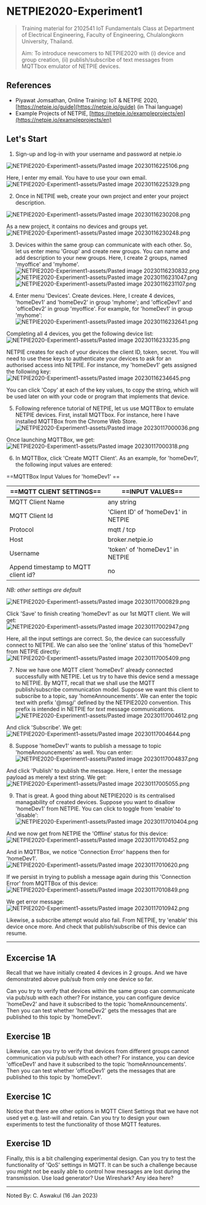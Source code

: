 
# NETPIE2020-Experiment1


>Training material for 2102541 IoT Fundamentals Class at Department of Electrical Engineering, Faculty of Engineering, Chulalongkorn University, Thailand.
>
>Aim: To introduce newcomers to NETPIE2020 with (i) device and group creation, (ii) publish/subscribe of text messages from MQTTbox emulator of NETPIE devices.


## References

- Piyawat Jomsathan, Online Training: IoT & NETPIE 2020, [https://netpie.io/guide](https://netpie.io/guide) (in Thai language)
- Example Projects of NETPIE, [https://netpie.io/exampleprojects/en](https://netpie.io/exampleprojects/en)


## Let's Start

1. Sign-up and log-in with your username and password at netpie.io

![NETPIE2020-Experiment1-assets/Pasted image 20230116225106.png](NETPIE2020-Experiment1-assets/Pasted%20image%2020230116225106.png)

Here, I enter my email.  You have to use your own email.
![NETPIE2020-Experiment1-assets/Pasted image 20230116225329.png](NETPIE2020-Experiment1-assets/Pasted%20image%2020230116225329.png)

2. Once in NETPIE web, create your own project and enter your project description.

![NETPIE2020-Experiment1-assets/Pasted image 20230116230208.png](NETPIE2020-Experiment1-assets/Pasted%20image%2020230116230208.png)

As a new project, it contains no devices and groups yet.
![NETPIE2020-Experiment1-assets/Pasted image 20230116230248.png](NETPIE2020-Experiment1-assets/Pasted%20image%2020230116230248.png)

3. Devices within the same group can communicate with each other. So, let us enter menu 'Group' and create new groups. You can name and add description to your new groups. Here, I create 2 groups, named 'myoffice' and 'myhome'. 
![NETPIE2020-Experiment1-assets/Pasted image 20230116230832.png](NETPIE2020-Experiment1-assets/Pasted%20image%2020230116230832.png)
![NETPIE2020-Experiment1-assets/Pasted image 20230116231047.png](NETPIE2020-Experiment1-assets/Pasted%20image%2020230116231047.png)
![NETPIE2020-Experiment1-assets/Pasted image 20230116231107.png](NETPIE2020-Experiment1-assets/Pasted%20image%2020230116231107.png)

4. Enter menu 'Devices'. Create devices. Here, I create 4 devices, 'homeDev1' and 'homeDev2' in group 'myhome'; and  'officeDev1' and 'officeDev2' in group 'myoffice'. For example, for 'homeDev1' in group 'myhome':
![NETPIE2020-Experiment1-assets/Pasted image 20230116232641.png](NETPIE2020-Experiment1-assets/Pasted%20image%2020230116232641.png)

Completing all 4 devices, you get the following device list:
![NETPIE2020-Experiment1-assets/Pasted image 20230116233235.png](NETPIE2020-Experiment1-assets/Pasted%20image%2020230116233235.png)

 NETPIE creates for each of your devices the client ID, token, secret. You will need to use these keys to authenticate your devices to ask for an authorised access into NETPIE. For instance, my 'homeDev1' gets assigned the following key:
 ![NETPIE2020-Experiment1-assets/Pasted image 20230116234645.png](NETPIE2020-Experiment1-assets/Pasted%20image%2020230116234645.png)
 
You can click 'Copy' at each of the key values, to copy the string, which will be used later on with your code or program that implements that device.

5. Following reference tutorial of NETPIE, let us use MQTTBox to emulate NETPIE devices. First, install MQTTbox. For instance, here I have installed MQTTBox from the Chrome Web Store. 
![NETPIE2020-Experiment1-assets/Pasted image 20230117000036.png](NETPIE2020-Experiment1-assets/Pasted%20image%2020230117000036.png)

Once launching MQTTBox, we get:
![NETPIE2020-Experiment1-assets/Pasted image 20230117000318.png](NETPIE2020-Experiment1-assets/Pasted%20image%2020230117000318.png)

6. In MQTTBox, click 'Create MQTT Client'. As an example, for 'homeDev1', the following input values are entered:

==MQTTBox Input Values for 'homeDev1' ==

| ==MQTT CLIENT SETTINGS==  | ==INPUT VALUES==                        |
| -------------------- | ------------------------------------ |
| MQTT Client Name     | any string                           |
| MQTT Client Id       | 'Client ID' of 'homeDev1' in NETPIE  |
| Protocol             | mqtt / tcp                           |
| Host                 | broker.netpie.io                     |
| Username             | 'token' of 'homeDev1' in NETPIE      |
| Append timestamp to MQTT client id? | no                    |
*NB: other settings are default*

![NETPIE2020-Experiment1-assets/Pasted image 20230117000829.png](NETPIE2020-Experiment1-assets/Pasted%20image%2020230117000829.png)

Click 'Save' to finish creating 'homeDev1' as our 1st MQTT client. We will get:
![NETPIE2020-Experiment1-assets/Pasted image 20230117002947.png](NETPIE2020-Experiment1-assets/Pasted%20image%2020230117002947.png)

Here, all the input settings are correct. So, the device can successfully connect to NETPIE. We can also see the 'online' status of this 'homeDev1' from NETPIE directly:
![NETPIE2020-Experiment1-assets/Pasted image 20230117005409.png](NETPIE2020-Experiment1-assets/Pasted%20image%2020230117005409.png)


7. Now we have one MQTT client 'homeDev1' already connected successfully with NETPIE. Let us try to have this device send a message to NETPIE. By MQTT, recall that we shall use the MQTT publish/subscribe communication model. Suppose we want this client to subscribe to a topic, say 'homeAnnouncements'. We can enter the topic text with prefix '@msg/' defined by the NETPIE2020 convention. This prefix is intended in NETPIE for *text* message communications.
![NETPIE2020-Experiment1-assets/Pasted image 20230117004612.png](NETPIE2020-Experiment1-assets/Pasted%20image%2020230117004612.png)

And click 'Subscribe'. We get:
![NETPIE2020-Experiment1-assets/Pasted image 20230117004644.png](NETPIE2020-Experiment1-assets/Pasted%20image%2020230117004644.png)


8. Suppose 'homeDev1' wants to publish a message to topic 'homeAnnouncements' as well. You can enter:
![NETPIE2020-Experiment1-assets/Pasted image 20230117004837.png](NETPIE2020-Experiment1-assets/Pasted%20image%2020230117004837.png)

And click 'Publish' to publish the message. Here, I enter the message payload as merely a text string. We get:
![NETPIE2020-Experiment1-assets/Pasted image 20230117005055.png](NETPIE2020-Experiment1-assets/Pasted%20image%2020230117005055.png)

9. That is great. A good thing about NETPIE2020 is its centralised managability of created devices. Suppose you want to disallow 'homeDev1' from NETPIE. You can click to toggle from 'enable' to 'disable':
![NETPIE2020-Experiment1-assets/Pasted image 20230117010404.png](NETPIE2020-Experiment1-assets/Pasted%20image%2020230117010404.png)

And we now get from NETPIE the 'Offline' status for this device:
![NETPIE2020-Experiment1-assets/Pasted image 20230117010452.png](NETPIE2020-Experiment1-assets/Pasted%20image%2020230117010452.png)

And in MQTTBox, we notice 'Connection Error' happens then for 'homeDev1'.
![NETPIE2020-Experiment1-assets/Pasted image 20230117010620.png](NETPIE2020-Experiment1-assets/Pasted%20image%2020230117010620.png)

If we persist in trying to publish a message again during this 'Connection Error' from MQTTBox of this device:
![NETPIE2020-Experiment1-assets/Pasted image 20230117010849.png](NETPIE2020-Experiment1-assets/Pasted%20image%2020230117010849.png)

We get error message:
![NETPIE2020-Experiment1-assets/Pasted image 20230117010942.png](NETPIE2020-Experiment1-assets/Pasted%20image%2020230117010942.png)

Likewise, a subscribe attempt would also fail. From NETPIE, try 'enable' this device once more. And check that publish/subscribe of this device can resume.


---

## Excercise 1A

Recall that we have initially created 4 devices in 2 groups. And we have demonstrated above pub/sub from only one device so far.

Can you try to verify that devices within the same group can communicate via pub/sub with each other?  For instance, you can configure device 'homeDev2' and have it subscribed to the topic 'homeAnnouncements'. Then you can test whether 'homeDev2' gets the messages that are published to this topic by 'homeDev1'.


## Exercise 1B

Likewise, can you try to verify that devices from different groups cannot communication via pub/sub with each other?  For instance, you can device 'officeDev1' and have it subscribed to the topic 'homeAnnouncements'. Then you can test whether 'officeDev1' gets the messages that are published to this topic by 'homeDev1'.


## Exercise 1C

Notice that there are other options in MQTT Client Settings that we have not used yet e.g. last-will and retain. Can you try to design your own experiments to test the functionality of those MQTT features.


## Exercise 1D

Finally, this is a bit challenging experimental design. Can you try to test the functionality of 'QoS' settings in MQTT. It can be such a challenge because you might not be easily able to control how messages are lost during the transmission. Use load generator?  Use Wireshark?  Any idea here?




---
Noted By: C. Aswakul (16 Jan 2023)